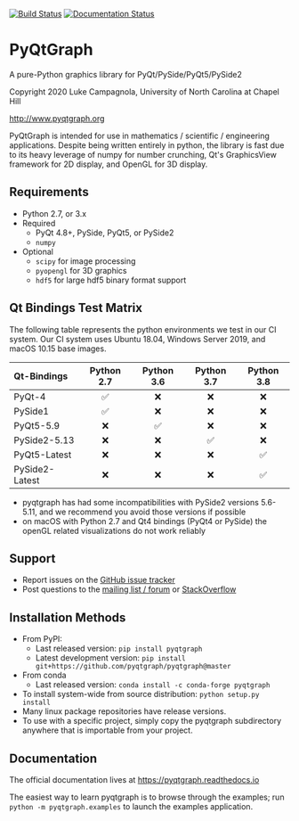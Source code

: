 
[![Build Status](https://pyqtgraph.visualstudio.com/pyqtgraph/_apis/build/status/pyqtgraph.pyqtgraph?branchName=master)](https://pyqtgraph.visualstudio.com/pyqtgraph/_build/latest?definitionId=17&branchName=master)
[![Documentation Status](https://readthedocs.org/projects/pyqtgraph/badge/?version=latest)](https://pyqtgraph.readthedocs.io/en/latest/?badge=latest)

PyQtGraph
=========

A pure-Python graphics library for PyQt/PySide/PyQt5/PySide2

Copyright 2020 Luke Campagnola, University of North Carolina at Chapel Hill

<http://www.pyqtgraph.org>

PyQtGraph is intended for use in mathematics / scientific / engineering applications.
Despite being written entirely in python, the library is fast due to its
heavy leverage of numpy for number crunching, Qt's GraphicsView framework for
2D display, and OpenGL for 3D display.

Requirements
------------

* Python 2.7, or 3.x
* Required
  * PyQt 4.8+, PySide, PyQt5, or PySide2
  * `numpy`
* Optional
  * `scipy` for image processing
  * `pyopengl` for 3D graphics
  * `hdf5` for large hdf5 binary format support

Qt Bindings Test Matrix
-----------------------

The following table represents the python environments we test in our CI system.  Our CI system uses Ubuntu 18.04, Windows Server 2019, and macOS 10.15 base images.

| Qt-Bindings    | Python 2.7         | Python 3.6         | Python 3.7         | Python 3.8         |
| :------------- | :----------------: | :----------------: | :----------------: | :----------------: |
| PyQt-4         | :white_check_mark: | :x:                | :x:                | :x:                |
| PySide1        | :white_check_mark: | :x:                | :x:                | :x:                |
| PyQt5-5.9      | :x:                | :white_check_mark: | :x:                | :x:                |
| PySide2-5.13   | :x:                | :x:                | :white_check_mark: | :x:                |
| PyQt5-Latest   | :x:                | :x:                | :x:                | :white_check_mark: |
| PySide2-Latest | :x:                | :x:                | :x:                | :white_check_mark: |

* pyqtgraph has had some incompatibilities with PySide2 versions 5.6-5.11, and we recommend you avoid those versions if possible
* on macOS with Python 2.7 and Qt4 bindings (PyQt4 or PySide) the openGL related visualizations do not work reliably

Support
-------
  
* Report issues on the [GitHub issue tracker](https://github.com/pyqtgraph/pyqtgraph/issues)
* Post questions to the [mailing list / forum](https://groups.google.com/forum/?fromgroups#!forum/pyqtgraph) or [StackOverflow](https://stackoverflow.com/questions/tagged/pyqtgraph)

Installation Methods
--------------------

* From PyPI:  
  * Last released version: `pip install pyqtgraph`
  * Latest development version: `pip install git+https://github.com/pyqtgraph/pyqtgraph@master`
* From conda
  * Last released version: `conda install -c conda-forge pyqtgraph`
* To install system-wide from source distribution: `python setup.py install`
* Many linux package repositories have release versions.
* To use with a specific project, simply copy the pyqtgraph subdirectory
  anywhere that is importable from your project.

Documentation
-------------

The official documentation lives at https://pyqtgraph.readthedocs.io

The easiest way to learn pyqtgraph is to browse through the examples; run `python -m pyqtgraph.examples` to launch the examples application.  
